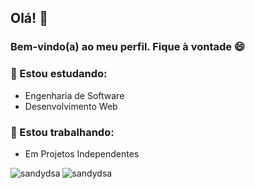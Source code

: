 ## Olá! 👋
### Bem-vindo(a) ao meu perfil. Fique à vontade 😄

### 🌱 Estou estudando: 
- Engenharia de Software
- Desenvolvimento Web

### 🔭 Estou trabalhando: 
- Em Projetos Independentes

<p>
  <img align="center" src="https://github-readme-stats.vercel.app/api?username=sandydsa&show_icons=true&locale=pt-br" alt="sandydsa" />
  <img align="left" src="https://github-readme-stats.vercel.app/api/top-langs?username=sandydsa&show_icons=true&locale=pt-br&layout=compact" alt="sandydsa" />
</p>
